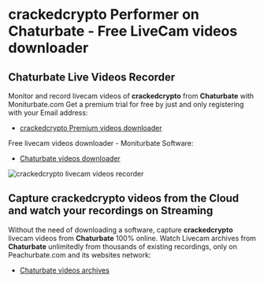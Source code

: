# crackedcrypto Performer on Chaturbate - Free LiveCam videos downloader

## Chaturbate Live Videos Recorder

Monitor and record livecam videos of **crackedcrypto** from **Chaturbate** with Moniturbate.com
Get a premium trial for free by just and only registering with your Email address:
* [crackedcrypto Premium videos downloader](https://moniturbate.com/request-demo-licence-key.html)

Free livecam videos downloader - Moniturbate Software:
* [Chaturbate videos downloader](https://moniturbate.com/moniturbate-download-software.html)

![crackedcrypto livecam videos recorder](https://peachurnet.com/templates/moniturbate-software.png)


## Capture crackedcrypto videos from the Cloud and watch your recordings on Streaming

Without the need of downloading a software, capture **crackedcrypto** livecam videos from **Chaturbate** 100% online.
Watch Livecam archives from **Chaturbate** unlimitedly from thousands of existing recordings, only on Peachurbate.com and its websites network:
* [Chaturbate videos archives](https://peachurnet.com/)